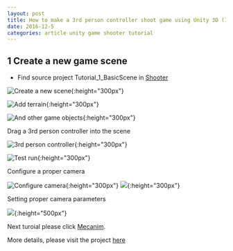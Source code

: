 ```yaml
---
layout: post
title: How to make a 3rd person controller shoot game using Unity 3D (1-6)
date: 2016-12-5
categories: article unity game shooter tutorial
---
```

<!--more-->

## 1 Create a new game scene

- Find source project Tutorial_1_BasicScene in [Shooter](https://github.com/hanhonglei/Shooter) 

![Create a new scene]({{site.url}}/Images/shooter/image1.png){:height="300px"}

![Add terrain]({{site.url}}/Images/shooter/image2.png){:height="300px"}

![And other game objects]({{site.url}}/Images/shooter/image3.png){:height="300px"}

Drag a 3rd person controller into the scene

![3rd person controller]({{site.url}}/Images/shooter/image4.png){:height="300px"}

![Test run]({{site.url}}/Images/shooter/image5.png){:height="300px"}

Configure a proper camera

![Configure camera]({{site.url}}/Images/shooter/image6.png){:height="300px"}
![]({{site.url}}/Images/shooter/image7.png){:height="300px"}

Setting proper camera parameters

![]({{site.url}}/Images/shooter/image8.png){:height="500px"}

Next turoial please click [Mecanim]({{site.url}}/article/unity/game/shooter/tutorial/2016/12/05/unity-shooter-tutorial-2.html).

More details, please visit the project [here](https://github.com/hanhonglei/Shooter) 


<script>
  (function(i,s,o,g,r,a,m){i['GoogleAnalyticsObject']=r;i[r]=i[r]||function(){
  (i[r].q=i[r].q||[]).push(arguments)},i[r].l=1*new Date();a=s.createElement(o),
  m=s.getElementsByTagName(o)[0];a.async=1;a.src=g;m.parentNode.insertBefore(a,m)
  })(window,document,'script','https://www.google-analytics.com/analytics.js','ga');

  ga('create', 'UA-85986843-1', 'auto');
  ga('send', 'pageview');

</script>